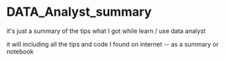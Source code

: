 # DATA_Analyst_summary
it's just a summary of the tips what I got while learn / use data analyst 

it will including all the tips and code I found on internet -- as a summary or notebook

